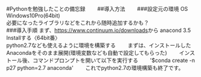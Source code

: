 #Pythonを勉強したことの備忘録　　
##導入方法　　
###設定元の環境
OS　Windows10Pro(64bit)  
必要になったライブラリなどをこれから随時追加するかも？  
###導入手順
 まず、<https://www.continuum.io/downloads>から
 anacond 3.5 Installする〈64bit番〉  
python2.7なども使えるように環境を構築する　　
まずは、インストールしたAnacondaをそのまま展開(環境変数なども自動で設定してもらった)　　
 インストール後、コマンドプロンプトを開いて以下を実行する　　
 '$conda create -n p27 python=2.7 anaconda'　　
 これでpython2.7の環境構築も終了です。
 
 
